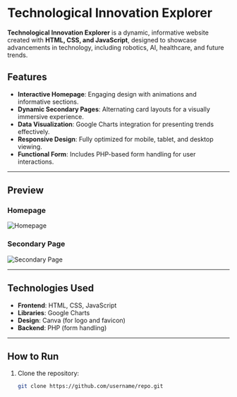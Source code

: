 # Technological Innovation Explorer

**Technological Innovation Explorer** is a dynamic, informative website created with **HTML, CSS, and JavaScript**, designed to showcase advancements in technology, including robotics, AI, healthcare, and future trends.

## Features
- **Interactive Homepage**: Engaging design with animations and informative sections.
- **Dynamic Secondary Pages**: Alternating card layouts for a visually immersive experience.
- **Data Visualization**: Google Charts integration for presenting trends effectively.
- **Responsive Design**: Fully optimized for mobile, tablet, and desktop viewing.
- **Functional Form**: Includes PHP-based form handling for user interactions.

---

## Preview

### Homepage  
![Homepage](images/homepage.png)

### Secondary Page  
![Secondary Page](images/secondary-page.png)

---

## Technologies Used
- **Frontend**: HTML, CSS, JavaScript  
- **Libraries**: Google Charts  
- **Design**: Canva (for logo and favicon)  
- **Backend**: PHP (form handling)

---

## How to Run
1. Clone the repository:  
   ```bash
   git clone https://github.com/username/repo.git
